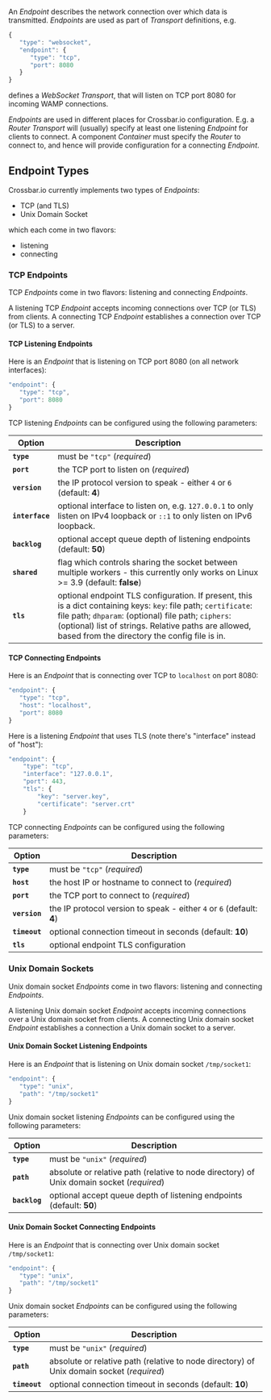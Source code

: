 An *Endpoint* describes the network connection over which data is transmitted. *Endpoints* are used as part of *Transport* definitions, e.g.

``` javascript
{
   "type": "websocket",
   "endpoint": {
      "type": "tcp",
      "port": 8080
   }
}
```

defines a *WebSocket Transport*, that will listen on TCP port 8080 for incoming WAMP connections.

*Endpoints* are used in different places for Crossbar.io configuration. E.g. a *Router* *Transport* will (usually) specify at least one listening *Endpoint* for clients to connect. A component *Container* must specify the *Router* to connect to, and hence will provide configuration for a connecting *Endpoint*.

## Endpoint Types

Crossbar.io currently implements two types of *Endpoints*:

* TCP (and TLS)
* Unix Domain Socket

which each come in two flavors:

* listening
* connecting


### TCP Endpoints

TCP *Endpoints* come in two flavors: listening and connecting *Endpoints*.

A listening TCP *Endpoint* accepts incoming connections over TCP (or TLS) from clients. A connecting TCP *Endpoint* establishes a connection over TCP (or TLS) to a server.

#### TCP Listening Endpoints

Here is an *Endpoint* that is listening on TCP port 8080 (on all network interfaces):

```javascript
"endpoint": {
   "type": "tcp",
   "port": 8080
}
```

TCP listening *Endpoints* can be configured using the following parameters:

Option | Description
-----|------
**`type`** | must be `"tcp"` (*required*)
**`port`** | the TCP port to listen on (*required*)
**`version`** | the IP protocol version to speak - either `4` or `6` (default: **4**)
**`interface`** | optional interface to listen on, e.g. `127.0.0.1` to only listen on IPv4 loopback or `::1` to only listen on IPv6 loopback.
**`backlog`** | optional accept queue depth of listening endpoints (default: **50**)
**`shared`** | flag which controls sharing the socket between multiple workers - this currently only works on Linux >= 3.9 (default: **false**)
**`tls`** | optional endpoint TLS configuration. If present, this is a dict containing keys: `key`: file path; `certificate`: file path; `dhparam`: (optional) file path; `ciphers`: (optional) list of strings. Relative paths are allowed, based from the directory the config file is in.

#### TCP Connecting Endpoints

Here is an *Endpoint* that is connecting over TCP to `localhost` on port 8080:

```javascript
"endpoint": {
   "type": "tcp",
   "host": "localhost",
   "port": 8080
}
```

Here is a listening *Endpoint* that uses TLS (note there's "interface" instead of "host"):

```javascript
"endpoint": {
    "type": "tcp",
    "interface": "127.0.0.1",
    "port": 443,
    "tls": {
        "key": "server.key",
        "certificate": "server.crt"
    }
```
TCP connecting *Endpoints* can be configured using the following parameters:

Option | Description
-----|------
**`type`** | must be `"tcp"` (*required*)
**`host`** | the host IP or hostname to connect to (*required*)
**`port`** | the TCP port to connect to (*required*)
**`version`** | the IP protocol version to speak - either `4` or `6` (default: **4**)
**`timeout`** | optional connection timeout in seconds (default: **10**)
**`tls`** | optional endpoint TLS configuration

### Unix Domain Sockets

Unix domain socket *Endpoints* come in two flavors: listening and connecting *Endpoints*.

A listening Unix domain socket *Endpoint* accepts incoming connections over a Unix domain socket from clients. A connecting Unix domain socket *Endpoint* establishes a connection a Unix domain socket to a server.

#### Unix Domain Socket Listening Endpoints

Here is an *Endpoint* that is listening on Unix domain socket `/tmp/socket1`:

```javascript
"endpoint": {
   "type": "unix",
   "path": "/tmp/socket1"
}
```

Unix domain socket listening *Endpoints* can be configured using the following parameters:

Option | Description
-----|------
**`type`** | must be `"unix"` (*required*)
**`path`** | absolute or relative path (relative to node directory) of Unix domain socket (*required*)
**`backlog`** | optional accept queue depth of listening endpoints (default: **50**)

#### Unix Domain Socket Connecting Endpoints

Here is an *Endpoint* that is connecting over Unix domain socket `/tmp/socket1`:

```javascript
"endpoint": {
   "type": "unix",
   "path": "/tmp/socket1"
}
```

Unix domain socket *Endpoints* can be configured using the following parameters:

Option | Description
-----|------
**`type`** | must be `"unix"` (*required*)
**`path`** | absolute or relative path (relative to node directory) of Unix domain socket (*required*)
**`timeout`** | optional connection timeout in seconds (default: **10**)
